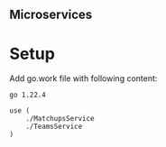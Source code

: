 ## Microservices

# Setup

Add go.work file with following content:  
```
go 1.22.4

use (
	./MatchupsService
	./TeamsService
)
```